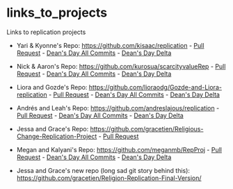 # links_to_projects
Links to replication projects

- Yari & Kyonne's Repo:  https://github.com/kisaac/replication - [Pull Request](https://github.com/soc504-s2015-princeton/replication-1/pull/1) - [Dean's Day All Commits](https://github.com/soc504-s2015-princeton/replication-1/pull/3) - [Dean's Day Delta](https://github.com/soc504-s2015-princeton/replication-1/pull/4)
- Nick & Aaron's Repo: https://github.com/kurosua/scarcityvalueRep - [Pull Request](https://github.com/soc504-s2015-princeton/scarcityvalueRep/pull/1) - [Dean's Day All Commits](https://github.com/soc504-s2015-princeton/scarcityvalueRep/pull/2) - [Dean's Day Delta](https://github.com/soc504-s2015-princeton/scarcityvalueRep/pull/3)
- Liora and Gozde's Repo: https://github.com/lioraodg/Gozde-and-Liora-replication - [Pull Request](https://github.com/soc504-s2015-princeton/Gozde-and-Liora-replication/pull/1) - [Dean's Day All Commits](https://github.com/soc504-s2015-princeton/Gozde-and-Liora-replication/pull/3) - [Dean's Day Delta](https://github.com/soc504-s2015-princeton/Gozde-and-Liora-replication/pull/4)
- Andrés and Leah's Repo: https://github.com/andreslajous/replication - [Pull Request](https://github.com/soc504-s2015-princeton/replication/pull/1) - [Dean's Day All Commits](https://github.com/soc504-s2015-princeton/replication/pull/4) - [Dean's Day Delta](https://github.com/soc504-s2015-princeton/replication/pull/5)
- Jessa and Grace's Repo: https://github.com/gracetien/Religious-Change-Replication-Project - [Pull Request](https://github.com/soc504-s2015-princeton/Religious-Change-Replication-Project/pull/1)
- Megan and Kalyani's Repo: https://github.com/meganmb/RepProj - [Pull Request](https://github.com/soc504-s2015-princeton/RepProj/pull/1) - [Dean's Day All Commits](https://github.com/soc504-s2015-princeton/RepProj/pull/2) - [Dean's Day Delta](https://github.com/soc504-s2015-princeton/RepProj/pull/3)

- Jessa and Grace's new repo (long sad git story behind this): https://github.com/gracetien/Religion-Replication-Final-Version/
